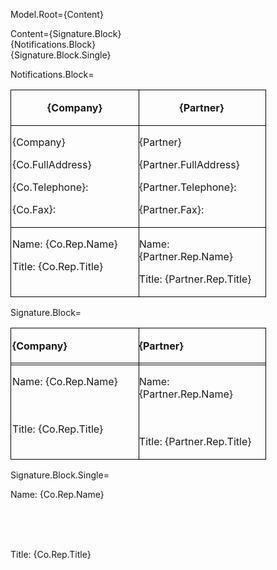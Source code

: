 Model.Root={Content}

Content={Signature.Block}<br>{Notifications.Block}<br>{Signature.Block.Single}

Notifications.Block=<TABLE CELLPADDING=2 CELLSPACING=0><TR VALIGN=TOP><TD width="200" STYLE="border: 1.00pt solid #000000; padding: 0.02in"><P ALIGN=CENTER><B>{Company}</B></P></TD><TD width="200" STYLE="border-top: 1.00pt solid #000000; border-bottom: 1.00pt solid #000000; border-left: none; border-right: 1.00pt solid #000000; padding-top: 0.02in; padding-bottom: 0.02in; padding-left: 0in; padding-right: 0.02in"><P ALIGN=CENTER><B>{Partner}</B></P></TD></TR><TR VALIGN=TOP><TD width="200" STYLE="border-top: none; border-bottom: 1.00pt solid #000000; border-left: 1.00pt solid #000000; border-right: 1.00pt solid #000000; padding-top: 0in; padding-bottom: 0.02in; padding-left: 0.02in; padding-right: 0.02in"><P>{Company}</P><P>{Co.FullAddress}</P><P >{Co.Telephone}:</P><P >{Co.Fax}:</P></TD><TD width="200" STYLE="border-top: none; border-bottom: 1.00pt solid #000000; border-left: none; border-right: 1.00pt solid #000000; padding-top: 0in; padding-bottom: 0.02in; padding-left: 0in; padding-right: 0.02in"><P>{Partner}</P><P>{Partner.FullAddress}</P><P >{Partner.Telephone}:</P><P >{Partner.Fax}:</P></TD></TR><TR VALIGN=TOP><TD width="200" STYLE="border-top: none; border-bottom: 1.00pt solid #000000; border-left: 1.00pt solid #000000; border-right: 1.00pt solid #000000; padding-top: 0in; padding-bottom: 0.02in; padding-left: 0.02in; padding-right: 0.02in"><P>Name: {Co.Rep.Name}<BR></P><P>Title: {Co.Rep.Title}</P></TD><TD width="200" STYLE="border-top: none; border-bottom: 1.00pt solid #000000; border-left: none; border-right: 1.00pt solid #000000; padding-top: 0in; padding-bottom: 0.02in; padding-left: 0in; padding-right: 0.02in"><P>Name: {Partner.Rep.Name}<BR></P><P>Title: {Partner.Rep.Title}</P></TD></TR></TABLE>

Signature.Block=<TABLE CELLPADDING=0 CELLSPACING=0><TR VALIGN=TOP><TD width="200" STYLE="border: 1.00pt solid #000000; padding: 0.02in"><P><B>{Company}</B></P></TD><TD width="200" STYLE="border-top: 1.00pt solid #000000; border-bottom: 1.00pt solid #000000; border-left: none; border-right: 1.00pt solid #000000; padding-top: 0.02in; padding-bottom: 0.02in; padding-left: 0in; padding-right: 0.02in"><P><B>{Partner}</B></P></TD></TR><TR VALIGN=TOP><TD width="200" STYLE="border-top: none; border-bottom: 1.00pt solid #000000; border-left: 1.00pt solid #000000; border-right: 1.00pt solid #000000; padding-top: 0in; padding-bottom: 0.02in; padding-left: 0.02in; padding-right: 0.02in"></TD><TD width="200" STYLE="border-top: none; border-bottom: 1.00pt solid #000000; border-left: none; border-right: 1.00pt solid #000000; padding-top: 0in; padding-bottom: 0.02in; padding-left: 0in; padding-right: 0.02in"></TD></TR><TR VALIGN=TOP><TD width="200" STYLE="border-top: none; border-bottom: 1.00pt solid #000000; border-left: 1.00pt solid #000000; border-right: 1.00pt solid #000000; padding-top: 0in; padding-bottom: 0.02in; padding-left: 0.02in; padding-right: 0.02in"><P>Name: {Co.Rep.Name}<BR><BR><BR></P><P>Title:  {Co.Rep.Title}</P></TD><TD width="200" STYLE="border-top: none; border-bottom: 1.00pt solid #000000; border-left: none; border-right: 1.00pt solid #000000; padding-top: 0in; padding-bottom: 0.02in; padding-left: 0in; padding-right: 0.02in"><P>Name: {Partner.Rep.Name}<BR><BR><BR></P><P>Title: {Partner.Rep.Title}</P></TD></TR></TABLE>  

Signature.Block.Single=<P>Name: {Co.Rep.Name}</P><br><br><br><P>Title: {Co.Rep.Title}</P><br><br><br>  
